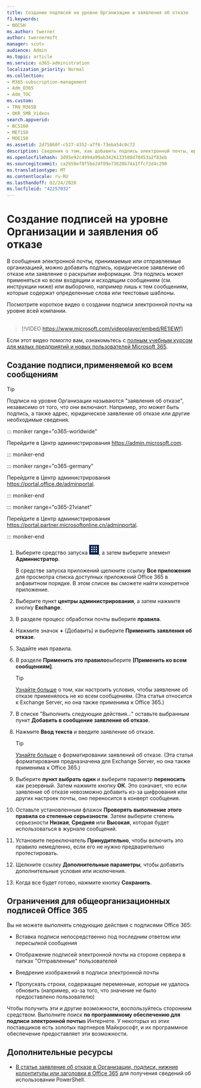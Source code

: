 ```yaml
---
title: Создание подписей на уровне Организации и заявления об отказе
f1.keywords:
- NOCSH
ms.author: twerner
author: twernermsft
manager: scotv
audience: Admin
ms.topic: article
ms.service: o365-administration
localization_priority: Normal
ms.collection:
- M365-subscription-management
- Adm_O365
- Adm_TOC
ms.custom:
- TRN_M365B
- OKR_SMB_Videos
search.appverid:
- BCS160
- MET150
- MOE150
ms.assetid: 2d75860f-c527-4352-a7f6-73eba54c0c72
description: Сведения о том, как добавить подпись электронной почты, юридическое заявление или раскрытие, во все сообщения электронной почты, которые вводят или выходят из Организации.
ms.openlocfilehash: 3d95e92c4994a99ab3426133580d70453a2f83eb
ms.sourcegitcommit: ca2b58ef8f5be24f09e73620b74a1ffcf2d4c290
ms.translationtype: MT
ms.contentlocale: ru-RU
ms.lasthandoff: 02/24/2020
ms.locfileid: "42257032"
---
```

# <a name="create-organization-wide-signatures-and-disclaimers"></a>Создание подписей на уровне Организации и заявления об отказе

 В сообщения электронной почты, принимаемые или отправляемые организацией, можно добавить подпись, юридическое заявление об отказе или заявление о раскрытии информации. Эта подпись может применяться ко всем входящим и исходящим сообщениям (см. инструкции ниже) или выборочно, например лишь к тем сообщениям, которые содержат определенные слова или текстовые шаблоны.

 Посмотрите короткое видео о создании подписи электронной почты на уровне всей компании. <br><br>
  
> [!VIDEO https://www.microsoft.com/videoplayer/embed/RE1IEWf] 

Если этот видео помогло вам, ознакомьтесь с [полным учебным курсом для малых предприятий и новых пользователей Microsoft 365](https://support.office.com/article/6ab4bbcd-79cf-4000-a0bd-d42ce4d12816).

## <a name="create-a-signature-that-applies-to-all-messages"></a>Создание подписи,применяемой ко всем сообщениям

> [!TIP]
> Подписи на уровне Организации называются "заявления об отказе", независимо от того, что они включают. Например, это может быть подпись, а также адрес, юридическое заявление об отказе или другие необходимые сведения.
    
::: moniker range="o365-worldwide"

Перейдите в Центр администрирования <a href="https://go.microsoft.com/fwlink/p/?linkid=2024339" target="_blank">https://admin.microsoft.com</a>.

::: moniker-end

::: moniker range="o365-germany"

Перейдите в Центр администрирования <a href="https://go.microsoft.com/fwlink/p/?linkid=848041" target="_blank">https://portal.office.de/adminportal</a>.

::: moniker-end

::: moniker range="o365-21vianet"

Перейдите в Центр администрирования <a href="https://go.microsoft.com/fwlink/p/?linkid=850627" target="_blank">https://portal.partner.microsoftonline.cn/adminportal</a>.

::: moniker-end

1. Выберите средство запуска ![приложений значок средства запуска приложений в Office 365](../media/7502f4ec-3c9a-435d-a7b4-b9cda85189a7.png), а затем выберите элемент **Администратор**.
   
    В средстве запуска приложений щелкните ссылку **Все приложения** для просмотра списка доступных приложений Office 365 в алфавитном порядке. В этом списке вы сможете найти конкретное приложение. 
    
2. Выберите пункт **центры администрирования**, а затем нажмите кнопку **Exchange**.
    
3. В разделе процесс обработки почты выберите **правила**.
    
4. Нажмите значок **+** (Добавить) и выберите **Применить заявления об отказе**.
    
5. Задайте имя правила.
    
6. В разделе **Применить это правило**выберите **[Применить ко всем сообщениям]**.
    
    > [!TIP]
    > [Узнайте больше](https://docs.microsoft.com/Exchange/policy-and-compliance/mail-flow-rules/signatures#Scoping) о том, как настроить условия, чтобы заявление об отказе применялось не ко всем сообщениям. (Эта статья относится к Exchange Server, но она также применима к Office 365.) 
  
7. В списке "Выполнить следующие действия..." оставьте выбранным пункт **Добавить в сообщение заявление об отказе**. 
    
8.  Нажмите **Ввод текста** и введите заявление об отказе. 
    
    > [!TIP]
    > [Узнайте больше](https://docs.microsoft.com/Exchange/policy-and-compliance/mail-flow-rules/signatures#FormatDisclaimer) о форматировании заявлений об отказе. (Эта статья форматирования предназначена для Exchange Server, но она также применима к Office 365.) 

9. Выберите **пункт выбрать один** и выберите параметр **переносить** как резервный. Затем нажмите кнопку **ОК**. Это означает, что если заявление об отказе невозможно добавить из-за шифрования или других настроек почты, оно переносится в конверт сообщения.
    
10. Оставьте установленным флажок **Проверять выполнение этого правила со степенью серьезности**. Затем выберите степень серьезности **Низкая**, **Средняя** или **Высокая**, которая будет использоваться в журнале сообщений. 
    
11. Установите переключатель **Принудительно**, чтобы включить это правило немедленно, если его не нужно предварительно протестировать. 
    
12. Щелкните ссылку **Дополнительные параметры**, чтобы добавить дополнительные условия или исключения. 
    
13. Когда все будет готово, нажмите кнопку **Сохранить**. 
    
## <a name="limitations-of-office-365-organization-wide-signatures"></a>Ограничения для общеорганизационных подписей Office 365

Вы не можете выполнять следующие действия с подписями Office 365:
  
- Вставка подписи непосредственно под последним ответом или пересылкой сообщения
    
- Отображение подписей электронной почты на стороне сервера в папках "Отправленные" пользователей
    
- Внедрение изображений в подписи электронной почты
    
- Пропускать строки, содержащие переменные, которые не удалось обновить (например, из-за того, что значение не было предоставлено пользователю)
    
Чтобы получить эти и другие возможности, воспользуйтесь сторонним средством. Выполните поиск **по программному обеспечению для подписи электронной почты**в Интернете. У некоторых из этих поставщиков есть золотых партнеров Майкрософт, и их программное обеспечение предоставляет эти возможности. 
  
## <a name="more-resources"></a>Дополнительные ресурсы

- [В статье заявление об отказе в Организации, подписи, нижние колонтитулы или заголовки в Office 365](https://docs.microsoft.com/exchange/security-and-compliance/mail-flow-rules/disclaimers-signatures-footers-or-headers) для получения сведений об использовании PowerShell. 
    

